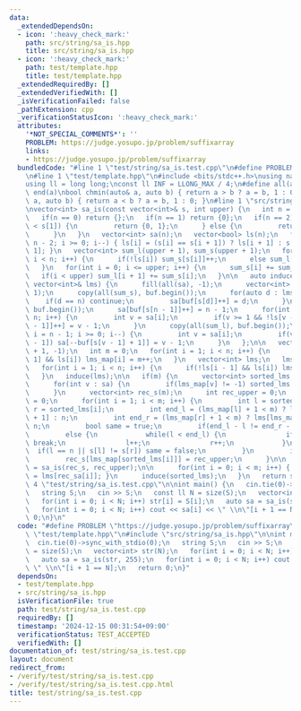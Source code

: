 ```yaml
---
data:
  _extendedDependsOn:
  - icon: ':heavy_check_mark:'
    path: src/string/sa_is.hpp
    title: src/string/sa_is.hpp
  - icon: ':heavy_check_mark:'
    path: test/template.hpp
    title: test/template.hpp
  _extendedRequiredBy: []
  _extendedVerifiedWith: []
  _isVerificationFailed: false
  _pathExtension: cpp
  _verificationStatusIcon: ':heavy_check_mark:'
  attributes:
    '*NOT_SPECIAL_COMMENTS*': ''
    PROBLEM: https://judge.yosupo.jp/problem/suffixarray
    links:
    - https://judge.yosupo.jp/problem/suffixarray
  bundledCode: "#line 1 \"test/string/sa_is.test.cpp\"\n#define PROBLEM \"https://judge.yosupo.jp/problem/suffixarray\"\
    \n#line 1 \"test/template.hpp\"\n#include <bits/stdc++.h>\nusing namespace std;\n\
    using ll = long long;\nconst ll INF = LLONG_MAX / 4;\n#define all(a) begin(a),\
    \ end(a)\nbool chmin(auto& a, auto b) { return a > b ? a = b, 1 : 0; }\nbool chmax(auto&\
    \ a, auto b) { return a < b ? a = b, 1 : 0; }\n#line 1 \"src/string/sa_is.hpp\"\
    \nvector<int> sa_is(const vector<int>& s, int upper) {\n   int n = s.size();\n\
    \   if(n == 0) return {};\n   if(n == 1) return {0};\n   if(n == 2) {\n      if(s[0]\
    \ < s[1]) {\n         return {0, 1};\n      } else {\n         return {1, 0};\n\
    \      }\n   }\n   vector<int> sa(n);\n   vector<bool> ls(n);\n   for(int i =\
    \ n - 2; i >= 0; i--) { ls[i] = (s[i] == s[i + 1]) ? ls[i + 1] : s[i] < s[i +\
    \ 1]; }\n   vector<int> sum_l(upper + 1), sum_s(upper + 1);\n   for(int i = 0;\
    \ i < n; i++) {\n      if(!ls[i]) sum_s[s[i]]++;\n      else sum_l[s[i] + 1]++;\n\
    \   }\n   for(int i = 0; i <= upper; i++) {\n      sum_s[i] += sum_l[i];\n   \
    \   if(i < upper) sum_l[i + 1] += sum_s[i];\n   }\n\n   auto induce = [&](const\
    \ vector<int>& lms) {\n      fill(all(sa), -1);\n      vector<int> buf(upper +\
    \ 1);\n      copy(all(sum_s), buf.begin());\n      for(auto d : lms) {\n     \
    \    if(d == n) continue;\n         sa[buf[s[d]]++] = d;\n      }\n      copy(all(sum_l),\
    \ buf.begin());\n      sa[buf[s[n - 1]]++] = n - 1;\n      for(int i = 0; i <\
    \ n; i++) {\n         int v = sa[i];\n         if(v >= 1 && !ls[v - 1]) sa[buf[s[v\
    \ - 1]]++] = v - 1;\n      }\n      copy(all(sum_l), buf.begin());\n      for(int\
    \ i = n - 1; i >= 0; i--) {\n         int v = sa[i];\n         if(v >= 1 && ls[v\
    \ - 1]) sa[--buf[s[v - 1] + 1]] = v - 1;\n      }\n   };\n\n   vector<int> lms_map(n\
    \ + 1, -1);\n   int m = 0;\n   for(int i = 1; i < n; i++) {\n      if(!ls[i -\
    \ 1] && ls[i]) lms_map[i] = m++;\n   }\n   vector<int> lms;\n   lms.reserve(m);\n\
    \   for(int i = 1; i < n; i++) {\n      if(!ls[i - 1] && ls[i]) lms.push_back(i);\n\
    \   }\n   induce(lms);\n\n   if(m) {\n      vector<int> sorted_lms;\n      sorted_lms.reserve(m);\n\
    \      for(int v : sa) {\n         if(lms_map[v] != -1) sorted_lms.push_back(v);\n\
    \      }\n      vector<int> rec_s(m);\n      int rec_upper = 0;\n      rec_s[lms_map[sorted_lms[0]]]\
    \ = 0;\n      for(int i = 1; i < m; i++) {\n         int l = sorted_lms[i - 1],\
    \ r = sorted_lms[i];\n         int end_l = (lms_map[l] + 1 < m) ? lms[lms_map[l]\
    \ + 1] : n;\n         int end_r = (lms_map[r] + 1 < m) ? lms[lms_map[r] + 1] :\
    \ n;\n         bool same = true;\n         if(end_l - l != end_r - r) same = false;\n\
    \         else {\n            while(l < end_l) {\n               if(s[l] != s[r])\
    \ break;\n               l++;\n               r++;\n            }\n          \
    \  if(l == n || s[l] != s[r]) same = false;\n         }\n         if(!same) rec_upper++;\n\
    \         rec_s[lms_map[sorted_lms[i]]] = rec_upper;\n      }\n\n      auto rec_sa\
    \ = sa_is(rec_s, rec_upper);\n\n      for(int i = 0; i < m; i++) { sorted_lms[i]\
    \ = lms[rec_sa[i]]; }\n      induce(sorted_lms);\n   }\n   return sa;\n}\n#line\
    \ 4 \"test/string/sa_is.test.cpp\"\n\nint main() {\n   cin.tie(0)->sync_with_stdio(0);\n\
    \   string S;\n   cin >> S;\n   const ll N = size(S);\n   vector<int> str(N);\n\
    \   for(int i = 0; i < N; i++) str[i] = S[i];\n   auto sa = sa_is(str, 255);\n\
    \   for(int i = 0; i < N; i++) cout << sa[i] << \" \\n\"[i + 1 == N];\n   return\
    \ 0;\n}\n"
  code: "#define PROBLEM \"https://judge.yosupo.jp/problem/suffixarray\"\n#include\
    \ \"test/template.hpp\"\n#include \"src/string/sa_is.hpp\"\n\nint main() {\n \
    \  cin.tie(0)->sync_with_stdio(0);\n   string S;\n   cin >> S;\n   const ll N\
    \ = size(S);\n   vector<int> str(N);\n   for(int i = 0; i < N; i++) str[i] = S[i];\n\
    \   auto sa = sa_is(str, 255);\n   for(int i = 0; i < N; i++) cout << sa[i] <<\
    \ \" \\n\"[i + 1 == N];\n   return 0;\n}"
  dependsOn:
  - test/template.hpp
  - src/string/sa_is.hpp
  isVerificationFile: true
  path: test/string/sa_is.test.cpp
  requiredBy: []
  timestamp: '2024-12-15 00:31:54+09:00'
  verificationStatus: TEST_ACCEPTED
  verifiedWith: []
documentation_of: test/string/sa_is.test.cpp
layout: document
redirect_from:
- /verify/test/string/sa_is.test.cpp
- /verify/test/string/sa_is.test.cpp.html
title: test/string/sa_is.test.cpp
---
```

